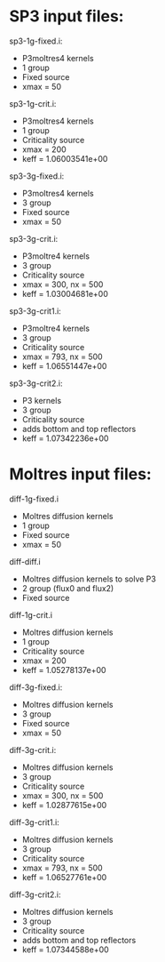 # SP3 input files:

sp3-1g-fixed.i:
- P3moltres4 kernels
- 1 group
- Fixed source
- xmax = 50

sp3-1g-crit.i:
- P3moltres4 kernels
- 1 group
- Criticality source
- xmax = 200
- keff = 1.06003541e+00

sp3-3g-fixed.i:
- P3moltres4 kernels
- 3 group
- Fixed source
- xmax = 50

sp3-3g-crit.i:
- P3moltre4 kernels
- 3 group
- Criticality source
- xmax = 300, nx = 500
- keff = 1.03004681e+00

sp3-3g-crit1.i:
- P3moltre4 kernels
- 3 group
- Criticality source
- xmax = 793, nx = 500
- keff = 1.06551447e+00

sp3-3g-crit2.i:
- P3 kernels
- 3 group
- Criticality source
- adds bottom and top reflectors
- keff = 1.07342236e+00


# Moltres input files:

diff-1g-fixed.i
- Moltres diffusion kernels
- 1 group
- Fixed source
- xmax = 50

diff-diff.i
- Moltres diffusion kernels to solve P3
- 2 group (flux0 and flux2)
- Fixed source

diff-1g-crit.i
- Moltres diffusion kernels
- 1 group
- Criticality source
- xmax = 200
- keff = 1.05278137e+00

diff-3g-fixed.i:
- Moltres diffusion kernels
- 3 group
- Fixed source
- xmax = 50

diff-3g-crit.i:
- Moltres diffusion kernels
- 3 group
- Criticality source
- xmax = 300, nx = 500
- keff = 1.02877615e+00

diff-3g-crit1.i:
- Moltres diffusion kernels
- 3 group
- Criticality source
- xmax = 793, nx = 500
- keff = 1.06527761e+00

diff-3g-crit2.i:
- Moltres diffusion kernels
- 3 group
- Criticality source
- adds bottom and top reflectors
- keff = 1.07344588e+00
